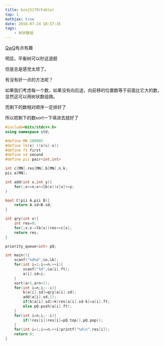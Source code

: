 ```yaml
---
title: bzoj5170(Fable)
top: 1
mathjax: true
date: 2018-07-24 18:57:35
tags:
	- 树状数组
---
```

[QwQ](https://www.lydsy.com/JudgeOnline/problem.php?id=5170)有点有趣

明显，平衡树可以秒这道题

但是总是感觉太烦了。

有没有好一点的方法呢？

如果我们考虑每一个数，如果没有向后送，向前移的位置数等于前面比它大的数，显然这可以用树状数组搞。

而剩下的数相对顺序一定排好了

所以把剩下的数sort一下填进去就好了
```cpp
#include<bits/stdc++.h>
using namespace std;

#define MN 200005
#define lb(x) ((x)&(-x))
#define ft first
#define sd second
#define pii pair<int,int>

int c[MN],res[MN],b[MN],n,k;
pii a[MN];

int add(int x,int y){
	for(;x<=n;x+=lb(x))c[x]+=y;
}

bool C(pii A,pii B){
	return A.sd<B.sd;
}

int qry(int x){
	int res=0;
	for(;x;x-=lb(x))res+=c[x];
	return res;
}

priority_queue<int> pQ;

int main(){
	scanf("%d%d",&n,&k);
	for(int i=1;i<=n;++i){
		scanf("%d",&a[i].ft);
		a[i].sd=i;
	}
	sort(a+1,a+n+1);
	for(int i=n;i;--i){
		b[a[i].sd]=qry(a[i].sd);
		add(a[i].sd,1);
		if(b[a[i].sd]>k)res[a[i].sd-k]=a[i].ft;
		else pQ.push(a[i].ft);
	}
	for(int i=n;i;--i){
		if(!res[i])res[i]=pQ.top(),pQ.pop();
	}
	for(int i=1;i<=n;++i)printf("%d\n",res[i]);
	return 0;
}
```
